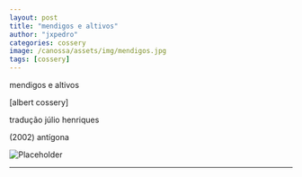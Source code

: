 ```yaml
---
layout: post
title: "mendigos e altivos"
author: "jxpedro"
categories: cossery
image: /canossa/assets/img/mendigos.jpg
tags: [cossery]
---
```


<p>mendigos e altivos</p> 
<p>[albert cossery]</p> 
<p>tradução júlio henriques</p> 
<p>(2002) antígona</p>

![Placeholder](/canossa/assets/img/mendigos.jpg)

<p></p>

<hr/>